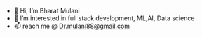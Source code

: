 - 👋 Hi, I’m Bharat Mulani
- 👀 I’m interested in full stack development, ML,AI, Data science 
- 📫 reach me @ Dr.mulani88@gmail.com

<!---
Drmulani88/Drmulani88 is a ✨ special ✨ repository because its `README.md` (this file) appears on your GitHub profile.
You can click the Preview link to take a look at your changes.
--->
